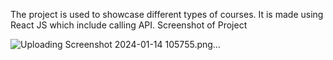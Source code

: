 The project is used to showcase different types of courses.
It is made using React JS which include calling API.
Screenshot of Project



![Uploading Screenshot 2024-01-14 105755.png…]()
